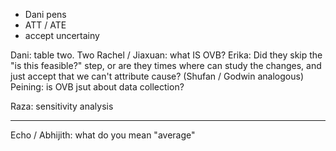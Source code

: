 - Dani pens
- ATT / ATE
- accept uncertainy

Dani: table two. Two
Rachel / Jiaxuan: what IS OVB?
Erika: Did they skip the "is this feasible?" step, or are they times where can study the changes, and just accept that we can't attribute cause? (Shufan / Godwin analogous)
Peining: is OVB jsut about data collection?



Raza: sensitivity analysis


---

Echo / Abhijith: what do you mean "average"